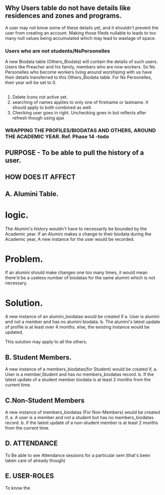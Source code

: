 ### 
## Why Users table do not have details like residences and zones and programs.
A user may not know some of these details yet, and it shouldn't prevent the user from creating an account. Making those fileds nullable to leads to too many null values being accumulated which may lead to wastage of space.

### Users who are not students/NsPersonelles 
A new Biodata table (Others_Biodata) will contain the details of such users. 
Users like Preacher and his family, members who are now workers.
So Ns Personelles who become workers living around worshiping with us have their details transferred to this Others_Biodata table.
For Ns Personelles, their year will be set to 0.

##
1. Delete Icons not active yet.
2. searching of names applies to only one of firstname or lastname. It should apply to both combined as well.
3. Checking user goes in right. Unchecking goes in but reflects after refresh though using ajax




### WRAPPING THE PROFILES/BIODATAS AND OTHERS, AROUND THE ACADEMIC YEAR. Ref. Phase 14 -todo
## PURPOSE - To be able to pull the history of a user.

## HOW DOES IT AFFECT 

## A. Alumini Table.
# logic.
The Alumini's history wouldn't have to necessarily be bounded by the Academic year.
If an Alumini makes a change to their biodata during the Academic year,
A new instance for the user would be recorded.

# Problem.
If an alumini should make changes one too many times, it would mean there'd be a
useless number of biodatas for the same alumini which is not necessary.

# Solution.
A new instance of an alumini_biodatas would be created if 
a. User is alumini and not a member and has no alumini biodata.
b. The alumini's latest update of profile is at least over 4 months.
else, the existing instance would be updated.

This solution may apply to all the others.


## B. Student Members.
 A new instance of a members_biodatas(for Student) would be created if,
a. User is a member,Student and has no members_biodatas record.
b. If the latest update of a student member biodata is at least 2 months from the current time.

## C.Non-Student Members
A new instance of members_biodatas (For Non-Members) would be created if,
a. A user is a member and not a student but has no members_biodatas record.
b. if the latest update of a non-student member is at least 2 months from the current time.



## D. ATTENDANCE
To Be able to see Attendance sessions for a particular sem (that's been taken care of already though)

## E. USER-ROLES
To know the 